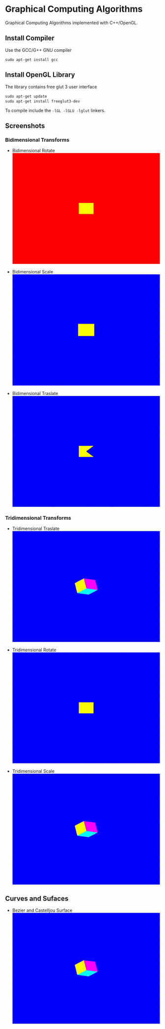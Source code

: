 # Graphical Computing Algorithms

Graphical Computing Algorithms implemented with C++/OpenGL.

## Install Compiler

Use the GCC/G++ GNU compiler

```
sudo apt-get install gcc
```

## Install OpenGL Library

The library contains free glut 3 user interface

```
sudo apt-get update
sudo apt-get install freeglut3-dev
```

To compile include the `-lGL -lGLU -lglut` linkers.

## Screenshots

### Bidimensional Transforms

- Bidimensional Rotate
![Bidimensional_Rotate](/screenshots/animated/bidimensional_rotate.gif)

- Bidimensional Scale
![Bidimensional_Scale](/screenshots/animated/bidimensional_scale.gif)

- Bidimensional Traslate
![Bidimensional_Traslate](/screenshots/animated/bidimensional_traslate.gif)

### Tridimensional Transforms

- Tridimensional Traslate
![Tridimensional_Traslate](/screenshots/animated/tridimensional_traslate.gif)

- Tridimensional Rotate
![Tridimensional_Rotate](/screenshots/animated/tridimensional_rotate.gif)

- Tridimensional Scale
![Tridimensional_Scale](/screenshots/animated/tridimensional_scale.gif)

## Curves and Sufaces

- Bezier and Castelljou Surface
![Tridimensional_Scale](/screenshots/animated/tridimensional_scale.gif)